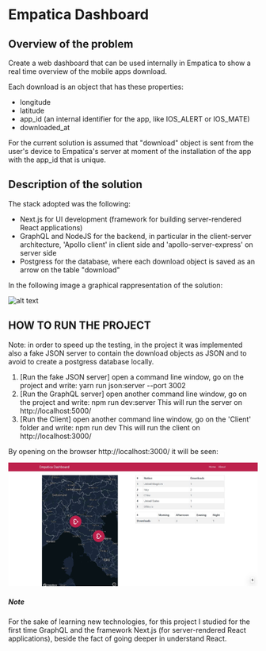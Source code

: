 # Empatica Dashboard

## Overview of the problem
Create a web dashboard that can be used internally in Empatica to show a real time overview of the mobile apps download. 

Each download is an object that has these properties:
* longitude
* latitude
* app_id (an internal identifier for the app, like IOS_ALERT or IOS_MATE)
* downloaded_at

For the current solution is assumed that "download" object is sent from the user's device to Empatica's server at moment of the installation of the app with
the app_id that is unique.

## Description of the solution 

The stack adopted was the following:
* Next.js for UI development (framework for building  server-rendered React applications)
* GraphQL and NodeJS for the backend, in particular in the client-server architecture, 'Apollo client' in client side and 'apollo-server-express' on server side
* Postgress for the database, where each download object is saved as an arrow on the table "download"

In the following image a graphical rappresentation of the solution:

![alt text](https://miro.medium.com/max/1400/1*e_aSlU1ydbIw0bZhZ9T5eA.png)

## HOW TO RUN THE PROJECT

Note: in order to speed up the testing, in the project it was implemented also a fake JSON server to contain the download objects as JSON and to avoid to create a postgress database locally.

1. [Run the fake JSON server] open a command  line window, go on the project and write: yarn run json:server --port 3002 
2. [Run the GraphQL server] open another command  line window, go on the project and write: npm run dev:server
   This will run the server on http://localhost:5000/
3. [Run the Client] open another command  line window, go on the 'Client' folder and write: npm run dev 
   This will run the client on http://localhost:3000/
   
By opening on the browser http://localhost:3000/ it will be seen:

![alt text](https://github.com/steinhardt21/empatica_dashboard/blob/master/empatica_dashboard.JPG)

##### Note
For the sake of learning new technologies, for this project I studied for the first time GraphQL and the framework Next.js (for server-rendered React applications), beside the fact of going deeper in understand React.



